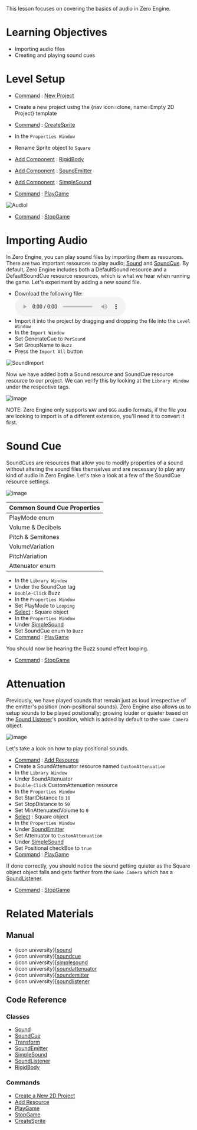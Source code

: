 This lesson focuses on covering the basics of audio in Zero Engine.

 # Learning Objectives

- Importing audio files
- Creating and playing sound cues

 # Level Setup

- [ Command](https://github.com/ZilchEngine/ZilchDocs/blob/master/zero_editor_documentation/zeromanual/editor/editorcommands/commands.markdown) : [ New Project](https://github.com/ZilchEngine/ZilchDocs/blob/master/code_reference/command_reference.markdown#newproject)
 - Create a new project using the {nav icon=clone, name=Empty 2D Project} template
- [ Command](https://github.com/ZilchEngine/ZilchDocs/blob/master/zero_editor_documentation/zeromanual/editor/editorcommands/commands.markdown) : [CreateSprite](https://github.com/ZilchEngine/ZilchDocs/blob/master/code_reference/command_reference.markdown#createsprite)
- In the `Properties Window`
 - Rename Sprite object to `Square`
 - [Add Component](https://github.com/ZilchEngine/ZilchDocs/blob/master/zero_editor_documentation/zeromanual/editor/addremovecomponent/) : [RigidBody](https://github.com/ZilchEngine/ZilchDocs/blob/master/code_reference/class_reference/rigidbody.markdown)
 - [Add Component](https://github.com/ZilchEngine/ZilchDocs/blob/master/zero_editor_documentation/zeromanual/editor/addremovecomponent.markdown) : [ SoundEmitter](https://github.com/ZilchEngine/ZilchDocs/blob/master/code_reference/class_reference/soundemitter.markdown)
 - [Add Component](https://github.com/ZilchEngine/ZilchDocs/blob/master/zero_editor_documentation/zeromanual/editor/addremovecomponent.markdown) : [ SimpleSound](https://github.com/ZilchEngine/ZilchDocs/blob/master/code_reference/class_reference/simplesound.markdown)

- [ Command](https://github.com/ZilchEngine/ZilchDocs/blob/master/zero_editor_documentation/zeromanual/editor/editorcommands/commands.markdown) : [ PlayGame](https://github.com/ZilchEngine/ZilchDocs/blob/master/code_reference/command_reference.markdown#playgame)



![AudioI](https://media.githubusercontent.com/media/zeroengineteam/ZeroFiles/master/doc_files/46662.gif)


- [ Command](https://github.com/ZilchEngine/ZilchDocs/blob/master/zero_editor_documentation/zeromanual/editor/editorcommands/commands.markdown) : [ StopGame](https://github.com/ZilchEngine/ZilchDocs/blob/master/code_reference/command_reference.markdown#stopgame)

 # Importing Audio

In Zero Engine, you can play sound files by importing them as resources. There are two important resources to play audio; [Sound](https://github.com/ZilchEngine/ZilchDocs/blob/master/code_reference/class_reference/sound.markdown) and [SoundCue](https://github.com/ZilchEngine/ZilchDocs/blob/master/code_reference/class_reference/soundcue.markdown). By default, Zero Engine includes both a DefaultSound resource and a DefaultSoundCue resource resources, which is what we hear when running the game. Let's experiment by adding a new sound file.

- Download the following file:
 ![Buzz](https://media.githubusercontent.com/media/zeroengineteam/ZeroFiles/master/doc_files/46672.wav)
- Import it into the project by dragging and dropping the file into the `Level Window`
- In the `Import Window`
 - Set GenerateCue  to `PerSound`
 - Set GroupName  to `Buzz`
 - Press the `Import All` button



![SoundImport](https://media.githubusercontent.com/media/zeroengineteam/ZeroFiles/master/doc_files/46996.gif)


Now we have added both a Sound resource and SoundCue resource resource to our project. We can verify this by looking at the `Library Window` under the respective tags.



![image](https://media.githubusercontent.com/media/zeroengineteam/ZeroFiles/master/doc_files/88672.png)


NOTE: Zero Engine only supports `WAV` and `OGG` audio formats, if the file you are looking to import is of a different extension, you'll need it to convert it first.

 # Sound Cue

SoundCues are resources that allow you to modify properties of a sound without altering the sound files themselves and are necessary to play any kind of audio in Zero Engine. Let's take a look at a few of the SoundCue resource settings.



![image](https://media.githubusercontent.com/media/zeroengineteam/ZeroFiles/master/doc_files/47005.png)


| Common Sound Cue Properties |
|------|
| PlayMode enum | Whether the sound should a [Single](https://github.com/ZilchEngine/ZilchDocs/blob/master/code_reference/enum_reference.markdown#soundplaymode) time or [loop](https://github.com/ZilchEngine/ZilchDocs/blob/master/code_reference/enum_reference.markdown#soundplaymode) on completion |
| Volume  & Decibels  | How quiet or loud the sound should be played |
| Pitch  & Semitones  | How high or low pitched the sound should be played |
| VolumeVariation  | Added random volume variation within the given range when sound is played |
| PitchVariation  | Added random pitch variation within the given range when sound is played |
| Attenuator enum | The resource that defines how the sound behaves based on distance from the origin |

- In the `Library Window`
 - Under the SoundCue  tag
  - `Double-Click` Buzz 
- In the `Properties Window`
 - Set PlayMode  to `Looping`
- [Select](https://github.com/ZilchEngine/ZilchDocs/blob/master/zero_editor_documentation/zeromanual/editor/editorcommands/selectobject.markdown) : Square object
- In the `Properties Window`
 - Under [ SimpleSound](https://github.com/ZilchEngine/ZilchDocs/blob/master/code_reference/class_reference/simplesound.markdown)
  - Set SoundCue enum to `Buzz`
- [ Command](https://github.com/ZilchEngine/ZilchDocs/blob/master/zero_editor_documentation/zeromanual/editor/editorcommands/commands.markdown) : [ PlayGame](https://github.com/ZilchEngine/ZilchDocs/blob/master/code_reference/command_reference.markdown#playgame)

You should now be hearing the Buzz  sound effect looping.

- [ Command](https://github.com/ZilchEngine/ZilchDocs/blob/master/zero_editor_documentation/zeromanual/editor/editorcommands/commands.markdown) : [ StopGame](https://github.com/ZilchEngine/ZilchDocs/blob/master/code_reference/command_reference.markdown#stopgame)

 # Attenuation

Previously, we have played sounds that remain just as loud irrespective of the emitter's position (non-positional sounds). Zero Engine also allows us to setup sounds to be played positionally; growing louder or quieter based on the [Sound Listener](https://github.com/ZilchEngine/ZilchDocs/blob/master/zero_editor_documentation/zeromanual/audio/soundlistener.markdown)'s position, which is added by default to the `Game Camera` object.



![image](https://media.githubusercontent.com/media/zeroengineteam/ZeroFiles/master/doc_files/88634.png)


Let's take a look on how to play positional sounds.

- [ Command](https://github.com/ZilchEngine/ZilchDocs/blob/master/zero_editor_documentation/zeromanual/editor/editorcommands/commands.markdown) : 
 [Add Resource](https://github.com/ZilchEngine/ZilchDocs/blob/master/zero_editor_documentation/zeromanual/editor/editorcommands/resourceadding.markdown)
 - Create a SoundAttenuator resource named `CustomAttenuation`
- In the `Library Window`
 - Under SoundAttenuator 
  - `Double-Click` CustomAttenuation resource
- In the `Properties Window`
 - Set StartDistance  to `10`
 - Set StopDistance  to `50`
 - Set MinAttenuatedVolume  to `0`
- [Select](https://github.com/ZilchEngine/ZilchDocs/blob/master/zero_editor_documentation/zeromanual/editor/editorcommands/selectobject.markdown) : Square object
- In the `Properties Window`
 - Under [ SoundEmitter](https://github.com/ZilchEngine/ZilchDocs/blob/master/code_reference/class_reference/soundemitter.markdown)
  - Set Attenuator  to `CustomAttenuation`
 - Under [ SimpleSound](https://github.com/ZilchEngine/ZilchDocs/blob/master/code_reference/class_reference/simplesound.markdown)
  - Set Positional checkBox to `true`
- [ Command](https://github.com/ZilchEngine/ZilchDocs/blob/master/zero_editor_documentation/zeromanual/editor/editorcommands/commands.markdown) : [ PlayGame](https://github.com/ZilchEngine/ZilchDocs/blob/master/code_reference/command_reference.markdown#playgame)

If done correctly, you should notice the sound getting quieter as the Square object object falls and gets farther from the `Game Camera` which has a [SoundListener](https://github.com/ZilchEngine/ZilchDocs/blob/master/zero_editor_documentation/zeromanual/audio/soundlistener.markdown).

- [ Command](https://github.com/ZilchEngine/ZilchDocs/blob/master/zero_editor_documentation/zeromanual/editor/editorcommands/commands.markdown) : [ StopGame](https://github.com/ZilchEngine/ZilchDocs/blob/master/code_reference/command_reference.markdown#stopgame)

 # Related Materials

 ## Manual
- {icon university}[[sound](https://github.com/ZilchEngine/ZilchDocs/blob/master/zero_editor_documentation/zeromanual/audio/sound.markdown)
- {icon university}[[soundcue](https://github.com/ZilchEngine/ZilchDocs/blob/master/zero_editor_documentation/zeromanual/audio/soundcue.markdown)
- {icon university}[[simplesound](https://github.com/ZilchEngine/ZilchDocs/blob/master/zero_editor_documentation/zeromanual/audio/simplesound.markdown)
- {icon university}[[soundattenuator](https://github.com/ZilchEngine/ZilchDocs/blob/master/zero_editor_documentation/zeromanual/audio/soundattenuator.markdown)
- {icon university}[[soundemitter](https://github.com/ZilchEngine/ZilchDocs/blob/master/zero_editor_documentation/zeromanual/audio/soundemitter.markdown)
- {icon university}[[soundlistener](https://github.com/ZilchEngine/ZilchDocs/blob/master/zero_editor_documentation/zeromanual/audio/soundlistener.markdown)

 ## Code Reference
 ### Classes
- [Sound](https://github.com/ZilchEngine/ZilchDocs/blob/master/code_reference/class_reference/sound.markdown)
- [SoundCue](https://github.com/ZilchEngine/ZilchDocs/blob/master/code_reference/class_reference/soundcue.markdown)
- [Transform](https://github.com/ZilchEngine/ZilchDocs/blob/master/code_reference/class_reference/transform.markdown)
- [SoundEmitter](https://github.com/ZilchEngine/ZilchDocs/blob/master/code_reference/class_reference/soundemitter.markdown)
- [SimpleSound](https://github.com/ZilchEngine/ZilchDocs/blob/master/code_reference/class_reference/simplesound.markdown)
- [SoundListener](https://github.com/ZilchEngine/ZilchDocs/blob/master/code_reference/class_reference/soundlistener.markdown)
- [RigidBody](https://github.com/ZilchEngine/ZilchDocs/blob/master/code_reference/class_reference/rigidbody.markdown)

 ### Commands
- [Create a New 2D Project](https://github.com/ZilchEngine/ZilchDocs/blob/master/code_reference/command_reference.markdown#newproject)
- [ Add Resource](https://github.com/ZilchEngine/ZilchDocs/blob/master/code_reference/command_reference.markdown#add)
- [ PlayGame](https://github.com/ZilchEngine/ZilchDocs/blob/master/code_reference/command_reference.markdown#playgame)
- [ StopGame](https://github.com/ZilchEngine/ZilchDocs/blob/master/code_reference/command_reference.markdown#stopgame)
- [CreateSprite](https://github.com/ZilchEngine/ZilchDocs/blob/master/code_reference/command_reference.markdown#createsprite) 

 